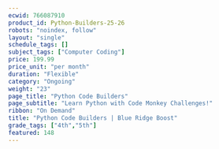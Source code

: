 ```yaml
---
ecwid: 766087910
product_id: Python-Builders-25-26
robots: "noindex, follow"
layout: "single"
schedule_tags: []
subject_tags: ["Computer Coding"]
price: 199.99
price_unit: "per month"
duration: "Flexible"
category: "Ongoing"
weight: "23"
page_title: "Python Code Builders"
page_subtitle: "Learn Python with Code Monkey Challenges!"
ribbon: "On Demand"
title: "Python Code Builders | Blue Ridge Boost"
grade_tags: ["4th","5th"]
featured: 148
---
```

